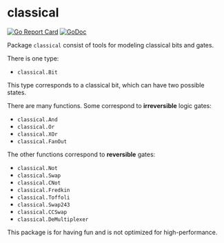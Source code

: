 # classical

[![Go Report Card](https://goreportcard.com/badge/gojp/goreportcard)](https://goreportcard.com/report/github.com/meirizarrygelpi/classical) [![GoDoc](https://godoc.org/github.com/meirizarrygelpi/classical?status.svg)](https://godoc.org/github.com/meirizarrygelpi/classical)

Package `classical` consist of tools for modeling classical bits and gates.

There is one type:

* `classical.Bit`

This type corresponds to a classical bit, which can have two possible states.

There are many functions. Some correspond to **irreversible** logic gates:

* `classical.And`
* `classical.Or`
* `classical.XOr`
* `classical.FanOut`

The other functions correspond to **reversible** gates:

* `classical.Not`
* `classical.Swap`
* `classical.CNot`
* `classical.Fredkin`
* `classical.Toffoli`
* `classical.Swap243`
* `classical.CCSwap`
* `classical.DeMultiplexer`

This package is for having fun and is not optimized for high-performance.